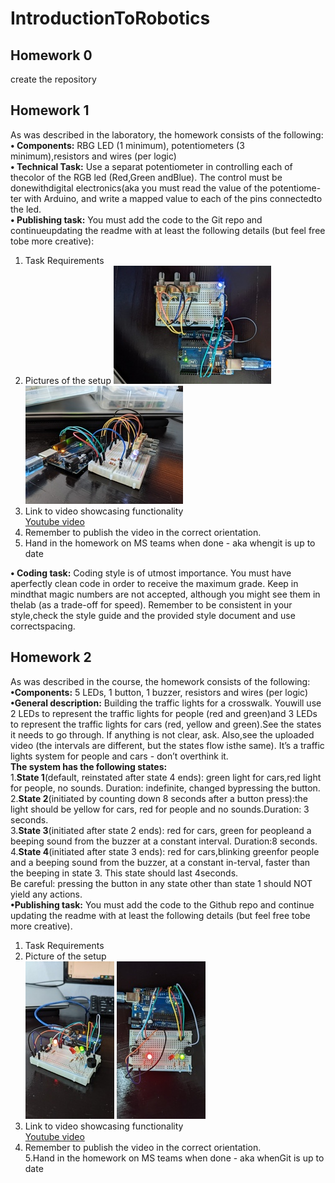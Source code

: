 # IntroductionToRobotics

## Homework 0
  create the repository
  
## Homework 1
  As was described in the laboratory, the homework consists of the following:
  **• Components:** RBG  LED  (1  minimum),  potentiometers  (3  minimum),resistors and wires (per logic)  
  **• Technical Task:** Use a separat potentiometer in controlling each of thecolor of the RGB led (Red,Green andBlue).  The control must be donewithdigital electronics(aka you must read the value of the potentiome-ter with Arduino, and write a mapped value to each of the pins connectedto the led.  
  **• Publishing task:** You must add the code to the Git repo and continueupdating the readme with at least the following details (but feel free tobe more creative):
  1.  Task Requirements
  2.  Pictures of the setup
   ![My Image](assets/PXL_20221026_143910943.jpg) 
   ![My Image](assets/PXL_20221026_143942366.jpg)
  3.  Link to video showcasing functionality  
   [Youtube video](https://youtu.be/BsDxWu4RSrA "Youtube video")
  4.  Remember to publish the video in the correct orientation. 
  5.  Hand in the homework on MS teams when done - aka whengit is up to date  
  <!-- -->
  **• Coding task:** Coding style is of utmost importance.  You must have aperfectly clean code in order to receive the maximum grade.  Keep in mindthat magic numbers are not accepted, although you might see them in thelab (as a trade-off for speed).  Remember to be consistent in your style,check  the  style  guide  and  the  provided  style  document  and  use  correctspacing. 
  
## Homework 2
  As was described in the course, the homework consists of the following:  
  **•Components:**  5 LEDs, 1 button, 1 buzzer, resistors and wires (per logic)  
  **•General  description:** Building  the  traffic  lights  for  a  crosswalk.   Youwill use 2 LEDs to represent the traffic lights for people (red and green)and 3 LEDs to represent the traffic lights for cars (red, yellow and green).See the states it needs to go through.  If anything is not clear, ask.  Also,see the uploaded video (the intervals are different, but the states flow isthe same).  It’s a traffic lights system for people and cars - don’t overthink it.  
  **The system has the following states:**  
  1.**State 1**(default, reinstated after state 4 ends):  green light for cars,red  light  for  people,  no  sounds.   Duration:  indefinite,  changed  bypressing the button.  
  2.**State 2**(initiated by counting down 8 seconds after a button press):the  light  should  be  yellow  for  cars,  red  for  people  and  no  sounds.Duration:  3 seconds.  
  3.**State 3**(initiated after state 2 ends):  red for cars, green for peopleand a beeping sound from the buzzer at a constant interval. Duration:8 seconds.  
  4.**State 4**(initiated after state 3 ends):  red for cars,blinking greenfor people and a beeping sound from the buzzer,  at a constant in-terval,  faster than the beeping in state 3.  This state should last 4seconds.  
  Be  careful:  pressing  the  button  in  any  state  other  than  state  1  should NOT yield any actions.  
  **•Publishing task:** You must add the code to the Github repo and continue updating the readme with at least the following details (but feel free tobe more creative).  
  1.  Task Requirements  
  2.  Picture of the setup  
    ![My Image](assets/PXL_20221102_141041878.jpg) 
    ![My Image](assets/PXL_20221102_141049785.jpg)
  3.  Link to video showcasing functionality  
     [Youtube video](https://youtu.be/eCSHjbwQlj0 "Youtube video")
  4.  Remember to publish the video in the correct orientation.  
  5.Hand in the homework on MS teams when done - aka whenGit is up to date
  <!-- -->
  
  
